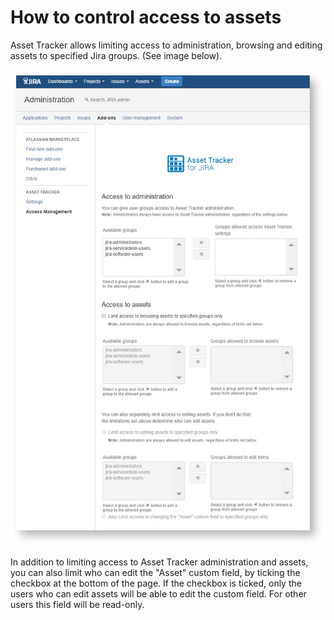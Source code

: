 # How to control access to assets

Asset Tracker allows limiting access to administration, browsing and editing assets to specified Jira groups. \(See image below\).

![](../.gitbook/assets/image%20%2834%29.png)



In addition to limiting access to Asset Tracker administration and assets, you can also limit who can edit the "Asset" custom field, by ticking the checkbox at the bottom of the page. If the checkbox is ticked, only the users who can edit assets will be able to edit the custom field. For other users this field will be read-only.  



